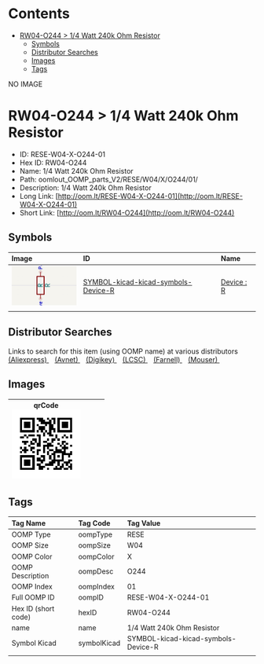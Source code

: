 



Contents
========

* [RW04-O244 > 1/4 Watt 240k Ohm Resistor](#rw04-o244--14-watt-240k-ohm-resistor)
	* [Symbols](#symbols)
	* [Distributor Searches](#distributor-searches)
	* [Images](#images)
	* [Tags](#tags)
  
NO IMAGE  
# RW04-O244 > 1/4 Watt 240k Ohm Resistor

- ID: RESE-W04-X-O244-01
- Hex ID: RW04-O244
- Name: 1/4 Watt 240k Ohm Resistor
- Path: oomlout_OOMP_parts_V2/RESE/W04/X/O244/01/
- Description: 1/4 Watt 240k Ohm Resistor
- Long Link: [http://oom.lt/RESE-W04-X-O244-01](http://oom.lt/RESE-W04-X-O244-01)
- Short Link: [http://oom.lt/RW04-O244](http://oom.lt/RW04-O244)

## Symbols
  

|Image|ID|Name|
| :--- | :--- | :--- |
|[![](https://raw.githubusercontent.com/oomlout/oomlout_OOMP_eda_V2/main/SYMBOL/kicad/kicad-symbols/Device/R/image_140.png)](https://github.com/oomlout/oomlout_OOMP_eda_V2/tree/main/SYMBOL/kicad/kicad-symbols/Device/R/)|[SYMBOL-kicad-kicad-symbols-Device-R](https://github.com/oomlout/oomlout_OOMP_eda_V2/tree/main/SYMBOL/kicad/kicad-symbols/Device/R/)|[Device : R](https://github.com/oomlout/oomlout_OOMP_eda_V2/tree/main/SYMBOL/kicad/kicad-symbols/Device/R/)|
||||

## Distributor Searches
  
Links to search for this item (using OOMP name) at various distributors  
[(Aliexpress) ](https://www.aliexpress.com/wholesale?SearchText=11171/4+Watt+240k+Ohm+Resistor)&nbsp;&nbsp;&nbsp;[(Avnet) ](https://www.avnet.com/shop/us/search/1/4+Watt+240k+Ohm+Resistor)&nbsp;&nbsp;&nbsp;[(Digikey) ](https://www.digikey.co.uk/en/products/result?s=1/4+Watt+240k+Ohm+Resistor)&nbsp;&nbsp;&nbsp;[(LCSC) ](https://www.lcsc.com/search?q=1/4+Watt+240k+Ohm+Resistor)&nbsp;&nbsp;&nbsp;[(Farnell) ](https://uk.farnell.com/search?st=1/4+Watt+240k+Ohm+Resistor)&nbsp;&nbsp;&nbsp;[(Mouser) ](https://www.mouser.com/c/?q=1/4+Watt+240k+Ohm+Resistor)&nbsp;&nbsp;&nbsp;
## Images
  

|qrCode<br>[![](https://raw.githubusercontent.com/oomlout/oomlout_OOMP_parts_V2/main/RESE/W04/X/O244/01/qrCode_140.png)](https://github.com/oomlout/oomlout_OOMP_parts_V2/tree/main/RESE/W04/X/O244/01/qrCode.png)||||
| :---: | :---: | :---: | :---: |

## Tags
  

|Tag Name|Tag Code|Tag Value|
| :--- | :--- | :--- |
|OOMP Type|oompType|RESE|
|OOMP Size|oompSize|W04|
|OOMP Color|oompColor|X|
|OOMP Description|oompDesc|O244|
|OOMP Index|oompIndex|01|
|Full OOMP ID|oompID|RESE-W04-X-O244-01|
|Hex ID (short code)|hexID|RW04-O244|
|name|name|1/4 Watt 240k Ohm Resistor|
|Symbol Kicad|symbolKicad|SYMBOL-kicad-kicad-symbols-Device-R|
||||
